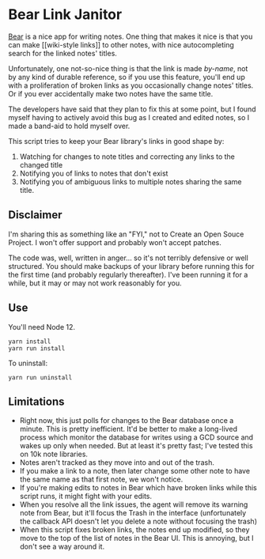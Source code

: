 # Bear Link Janitor

[Bear](https://bear.app) is a nice app for writing notes. One thing that makes it nice is that you can make [[wiki-style links]] to other notes, with nice autocompleting search for the linked notes' titles.

Unfortunately, one not-so-nice thing is that the link is made _by-name_, not by any kind of durable reference, so if you use this feature, you'll end up with a proliferation of broken links as you occasionally change notes' titles. Or if you ever accidentally make two notes have the same title.

The developers have said that they plan to fix this at some point, but I found myself having to actively avoid this bug as I created and edited notes, so I made a band-aid to hold myself over.

This script tries to keep your Bear library's links in good shape by:

1. Watching for changes to note titles and correcting any links to the changed title
2. Notifying you of links to notes that don't exist
3. Notifying you of ambiguous links to multiple notes sharing the same title.

## Disclaimer

I'm sharing this as something like an "FYI," not to Create an Open Souce Project. I won't offer support and probably won't accept patches.

The code was, well, written in anger… so it's not terribly defensive or well structured. You should make backups of your library before running this for the first time (and probably regularly thereafter). I've been running it for a while, but it may or may not work reasonably for you.

## Use

You'll need Node 12.

```
yarn install
yarn run install
```

To uninstall:

```
yarn run uninstall
```

## Limitations

- Right now, this just polls for changes to the Bear database once a minute. This is pretty inefficient. It'd be better to make a long-lived process which monitor the database for writes using a GCD source and wakes up only when needed. But at least it's pretty fast; I've tested this on 10k note libraries.
- Notes aren't tracked as they move into and out of the trash.
- If you make a link to a note, then later change some other note to have the same name as that first note, we won't notice.
- If you're making edits to notes in Bear which have broken links while this script runs, it might fight with your edits.
- When you resolve all the link issues, the agent will remove its warning note from Bear, but it'll focus the Trash in the interface (unfortunately the callback API doesn't let you delete a note without focusing the trash)
- When this script fixes broken links, the notes end up modified, so they move to the top of the list of notes in the Bear UI. This is annoying, but I don't see a way around it.
